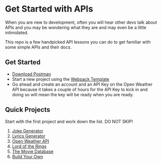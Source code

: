# Get Started with APIs

When you are new to development, often you will hear other devs talk about APIs and you may be wondering what they are and may even be a little intimidated.

This repo is a few handpicked API lessons you can do to get familiar with some simple APIs and their docs.

## Get Started
- [Download Postman](https://www.postman.com/)
- Start a new project using the [Webpack Template](https://github.com/nss-evening-cohort-14/webpack-template)
- Go ahead and create an account and an API Key on the Open Weather API because it takes a couple of hours for the API Key to kick in and doing so will mean the key will be ready when you are ready.

## Quick Projects
Start with the first project and work down the list. DO NOT SKIP!

1. [Joke Generator](./joke-generator.md)
1. [Lyrics Generator](./lyrics.md)
1. [Open Weather API](./weather.md)
1. [Lord of the Rings](./lotr.md)
1. [The Movie Database](./moviedb-api.md)
1. [Build Your Own](./byo.md)

